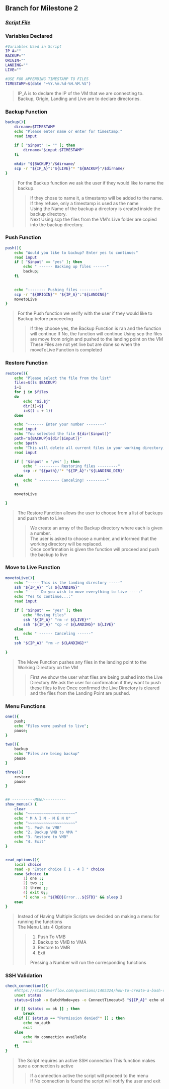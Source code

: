 ## Branch for Milestone 2
### [**_Script File_**](https://github.com/dd482IT/IT490/blob/MS2--Deployment/Promotion-SYS/Scripts/m2ft_v1.sh)


### Variables Declared
```bash
#Variables Used in Script
IP_A=""
BACKUP=""
ORIGIN=""
LANDING=""
LIVE=""

#USE FOR APPENDING TIMESTAMP TO FILES
TIMESTAMP=$(date "+%Y.%m.%d-%H.%M.%S")
```
> IP_A is to declare the IP of the VM that we are connecting to.  
> Backup, Origin, Landing and Live are to declare directories.


### Backup Function

```bash
backup(){
	dirname=$TIMESTAMP
	echo "Please enter name or enter for timestamp:"
	read input 
	
	if [ "$input" != "" ]; then
		dirname="$input.$TIMESTAMP"
	fi

	mkdir "${BACKUP}"/$dirname/
	scp -r "${IP_A}":"${LIVE}"* "${BACKUP}"/$dirname/
}
```
> For the Backup function we ask the user if they would like to name the backup.  
>> If they chose to name it, a timestamp will be added to the name.  
>> If they refuse, only a timestamp is used as the name  
>> Using the Name of the backup a directory is created inside the backup directory.  
>> Next Using scp the files from the VM's Live folder are copied into the backup directory.


### Push Function
```bash
push(){
	echo "Would you like to backup? Enter yes to continue:" 
	read input 
	if [ "$input" == "yes" ]; then 
		echo " ------ Backing up files ------"
		backup;
	fi

	
	echo "-------- Pushing files ---------"
	scp -r "${ORIGIN}"* "${IP_A}":"${LANDING}"
	movetoLive
}
```
> For the Push function we verify with the user if they would like to Backup before proceeding  
>> If they choose yes, the Backup Function is ran and the function will continue
>> If No, the function will continue
>> Using scp the files are move from origin and pushed to the landing point on the VM
>> These Files are not yet live but are done so when the moveToLive Function is completed 


### Restore Function
```bash
restore(){
	echo "Please select the file from the list"
	files=$(ls $BACKUP)
	i=1
	for j in $files
	do
		echo "$i.$j"
		dir[i]=$j
		i=$(( i + 1))
	done 

	echo "------- Enter your number --------" 
	read input 
	echo "You selected the file ${dir[$input]}"
	path="${BACKUP}${dir[$input]}"
	echo $path
	echo "This will delete all current files in your working directory, please enter yes to continue";
	read input 

	if [ "$input" = "yes" ]; then 
		echo " --------- Restoring files ---------"
		scp -r "${path}/"* "${IP_A}":"${LANDING_DIR}"
	else 
		echo " --------- Canceling! ---------"
	fi

	movetoLive

}
```
> The Restore Function allows the user to choose from a list of backups and push them to Live
>> We create an array of the Backup directory where each is given a number.  
>> The user is asked to choose a number, and informed that the working directory will be replaced.  
>> Once confirmation is given the function will proceed and push the backup to live


### Move to Live Function
```bash
movetoLive(){
	echo "----- This is the landing directory -----"
	ssh "${IP_A}" "ls ${LANDING}"
	echo "----- Do you wish to move everything to live ----:" 
	echo "Yes to continue...:"
	read input 

	if [ "$input" == "yes" ]; then 
		echo "Moving files"
		ssh "${IP_A}" "rm -r ${LIVE}*"
		ssh "${IP_A}" "cp -r ${LANDING}* ${LIVE}"
	else
		echo " ------ Canceling ------" 
	fi
	ssh "${IP_A}" "rm -r ${LANDING}*"
	
}

```
> The Move Function pushes any files in the landing point to the Working Directory on the VM
>> First we show the user what files are being pushed into the Live Directory
>> We ask the user for confirmation if they want to push these files to live
>> Once confirmed the Live Directory is cleared and the files from the Landing Point are pushed.


### Menu Functions
```bash
one(){
	push;
	echo "Files were pushed to live";
	pause;
}

two(){
	backup
	echo "Files are being backup"
	pause
}

three(){
	restore
	pause
}


## ----------MENU---------- 
show_menus() {
	clear
	echo "~~~~~~~~~~~~~~~~~~~~~"	
	echo " M A I N - M E N U"
	echo "~~~~~~~~~~~~~~~~~~~~~"
	echo "1. Push to VMB"
	echo "2. Backup VMB to VMA "
	echo "3. Restore to VMB"
	echo "4. Exit"
}


read_options(){
	local choice
	read -p "Enter choice [ 1 - 4 ] " choice
	case $choice in
		1) one ;;
		2) two ;;
		3) three ;;
		4) exit 0;;
		*) echo -e "${RED}Error...${STD}" && sleep 2
	esac
}
```
> Instead of Having Multiple Scripts we decided on making a menu for running the functions  
> The Menu Lists 4 Options
>> 1. Push To VMB
>> 2. Backup to VMB to VMA
>> 3. Restore to VMB
>> 4. Exit
>>   
>> Pressing a Number will run the corresponding functions 


### SSH Validation
```bash
check_connection(){
	#https://stackoverflow.com/questions/1405324/how-to-create-a-bash-script-to-check-the-ssh-connection	
	unset status
	status=$(ssh -o BatchMode=yes -o ConnectTimeout=5 "${IP_A}" echo ok 2>&1)

	if [[ $status == ok ]] ; then
  		break
	elif [[ $status == "Permission denied"* ]] ; then
  		echo no_auth
		exit
	else
  		echo No connection available 
		exit
	fi	
}
```
> The Script requires an active SSH connection
> This function makes sure a connection is active 
>> If a connection active the script will proceed to the menu  
>> If No connection is found the script will notify the user and exit
